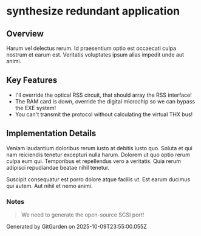# synthesize redundant application

## Overview
Harum vel delectus rerum. Id praesentium optio est occaecati culpa nostrum et earum est. Veritatis voluptates ipsum alias impedit unde aut animi.

## Key Features
- I'll override the optical RSS circuit, that should array the RSS interface!
- The RAM card is down, override the digital microchip so we can bypass the EXE system!
- You can't transmit the protocol without calculating the virtual THX bus!

## Implementation Details
Veniam laudantium doloribus rerum iusto at debitis iusto quo. Soluta et qui nam reiciendis tenetur excepturi nulla harum. Dolorem ut quo optio rerum culpa eum qui. Temporibus et repellendus vero a veritatis. Quia rerum adipisci repudiandae beatae nihil tenetur.
 Suscipit consequatur est porro dolore atque facilis ut. Est earum ducimus qui autem. Aut nihil et nemo animi.

### Notes
> We need to generate the open-source SCSI port!

Generated by GitGarden on 2025-10-09T23:55:00.055Z